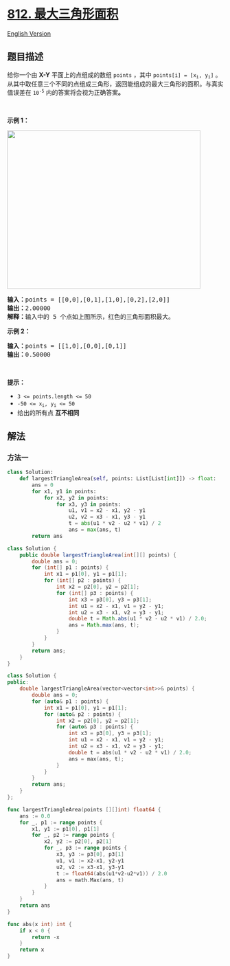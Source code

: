 # [812. 最大三角形面积](https://leetcode.cn/problems/largest-triangle-area)

[English Version](/solution/0800-0899/0812.Largest%20Triangle%20Area/README_EN.md)

<!-- tags:几何,数组,数学 -->

<!-- difficulty:简单 -->

## 题目描述

<!-- 这里写题目描述 -->

<p>给你一个由 <strong>X-Y</strong> 平面上的点组成的数组 <code>points</code> ，其中 <code>points[i] = [x<sub>i</sub>, y<sub>i</sub>]</code> 。从其中取任意三个不同的点组成三角形，返回能组成的最大三角形的面积。与真实值误差在 <code>10<sup>-5</sup></code> 内的答案将会视为正确答案<strong>。</strong></p>

<p>&nbsp;</p>

<p><strong class="example">示例 1：</strong></p>
<img alt="" src="https://fastly.jsdelivr.net/gh/doocs/leetcode@main/solution/0800-0899/0812.Largest%20Triangle%20Area/images/1027.png" style="height: 369px; width: 450px;" />
<pre>
<strong>输入：</strong>points = [[0,0],[0,1],[1,0],[0,2],[2,0]]
<strong>输出：</strong>2.00000
<strong>解释：</strong>输入中的 5 个点如上图所示，红色的三角形面积最大。
</pre>

<p><strong class="example">示例 2：</strong></p>

<pre>
<strong>输入：</strong>points = [[1,0],[0,0],[0,1]]
<strong>输出：</strong>0.50000
</pre>

<p>&nbsp;</p>

<p><strong>提示：</strong></p>

<ul>
	<li><code>3 &lt;= points.length &lt;= 50</code></li>
	<li><code>-50 &lt;= x<sub>i</sub>, y<sub>i</sub> &lt;= 50</code></li>
	<li>给出的所有点 <strong>互不相同</strong></li>
</ul>

## 解法

### 方法一

<!-- tabs:start -->

```python
class Solution:
    def largestTriangleArea(self, points: List[List[int]]) -> float:
        ans = 0
        for x1, y1 in points:
            for x2, y2 in points:
                for x3, y3 in points:
                    u1, v1 = x2 - x1, y2 - y1
                    u2, v2 = x3 - x1, y3 - y1
                    t = abs(u1 * v2 - u2 * v1) / 2
                    ans = max(ans, t)
        return ans
```

```java
class Solution {
    public double largestTriangleArea(int[][] points) {
        double ans = 0;
        for (int[] p1 : points) {
            int x1 = p1[0], y1 = p1[1];
            for (int[] p2 : points) {
                int x2 = p2[0], y2 = p2[1];
                for (int[] p3 : points) {
                    int x3 = p3[0], y3 = p3[1];
                    int u1 = x2 - x1, v1 = y2 - y1;
                    int u2 = x3 - x1, v2 = y3 - y1;
                    double t = Math.abs(u1 * v2 - u2 * v1) / 2.0;
                    ans = Math.max(ans, t);
                }
            }
        }
        return ans;
    }
}
```

```cpp
class Solution {
public:
    double largestTriangleArea(vector<vector<int>>& points) {
        double ans = 0;
        for (auto& p1 : points) {
            int x1 = p1[0], y1 = p1[1];
            for (auto& p2 : points) {
                int x2 = p2[0], y2 = p2[1];
                for (auto& p3 : points) {
                    int x3 = p3[0], y3 = p3[1];
                    int u1 = x2 - x1, v1 = y2 - y1;
                    int u2 = x3 - x1, v2 = y3 - y1;
                    double t = abs(u1 * v2 - u2 * v1) / 2.0;
                    ans = max(ans, t);
                }
            }
        }
        return ans;
    }
};
```

```go
func largestTriangleArea(points [][]int) float64 {
	ans := 0.0
	for _, p1 := range points {
		x1, y1 := p1[0], p1[1]
		for _, p2 := range points {
			x2, y2 := p2[0], p2[1]
			for _, p3 := range points {
				x3, y3 := p3[0], p3[1]
				u1, v1 := x2-x1, y2-y1
				u2, v2 := x3-x1, y3-y1
				t := float64(abs(u1*v2-u2*v1)) / 2.0
				ans = math.Max(ans, t)
			}
		}
	}
	return ans
}

func abs(x int) int {
	if x < 0 {
		return -x
	}
	return x
}
```

<!-- tabs:end -->

<!-- end -->
